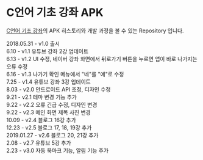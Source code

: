 # C언어 기초 강좌 APK
[C언어 기초 강좌](https://play.google.com/store/apps/details?id=appinventor.ai_ytdevleo.C_edu)의 APK 히스토리와 개발 과정을 볼 수 있는 Repository 입니다.  
  
2018.05.31 - v1.0 출시  
6.10 - v1.1 유튜브 강좌 2강 업데이트  
6.13 - v1.2 UI 수정, 네이버 강좌 화면에서 뒤로가기 버튼을 누르면 앱이 바로 나가지는 오류 수정  
6.16 - v1.3 나가기 확인 메뉴에서 "네"를 "예"로 수정  
7.25 - v1.4 유튜브 강좌 3강 업데이트  
8.03 - v2.0 안드로이드 API 조정, 디자인 수정  
9.21 - v2.1 테마 변경 기능 추가  
9.22 - v2.2 오류 긴급 수정, 디자인 변경  
9.22 - v2.3 메인 화면 제목 사진 변경  
10.09 - v2.4 블로그 16강 추가  
12.23 - v2.5 블로그 17, 18, 19강 추가  
2019.01.27 - v2.6 블로그 20, 21강 추가  
2.08 - v2.7 유튜브 5강 추가  
2.23 - v3.0 자동 북마크 기능, 알림 기능 추가  

